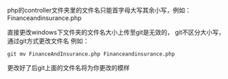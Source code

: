 php的controller文件夹里的文件名只能首字母大写其余小写，例如：Financeandinsurance.php

直接更改windows下文件夹的文件名大小上传至git是无效的， git不区分大小写， 通过git方式更改文件名 例如： 

```
git mv FinanceAndInsurance.php Financeandinsurance.php
```
更改好了后git上面的文件名将为你更改的模样
